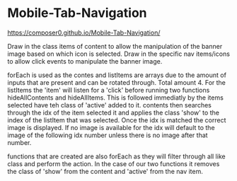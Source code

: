 # Mobile-Tab-Navigation

https://composer0.github.io/Mobile-Tab-Navigation/


Draw in the class items of content to allow the manipulation of the banner image based on which icon is selected.
Draw in the specific nav items/icons to allow click events to manipulate the banner image.

forEach is used as the contes and listItems are arrays due to the amount of inputs that are present and can be rotated through. Total amount 4. For the listItems the 'item' will listen for a 'click' before running two functions hideAllContents and hideAllItems. This is followed immediatly by the items selected have teh class of 'active' added to it. contents then searches through the idx of the item selected it and applies the class 'show' to the index of the listItem that was selected. Once the idx is matched the correct image is displayed. If no image is available for the idx will default to the image of the following idx number unless there is no image after that number.

functions that are created are also forEach as they will filter through all like class and perform the action. In the case of our two functions it removes the class of 'show' from the content and 'active' from the nav item.
